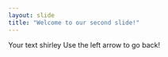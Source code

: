 ```yaml
---
layout: slide
title: "Welcome to our second slide!"
---
```

Your text shirley
Use the left arrow to go back!
